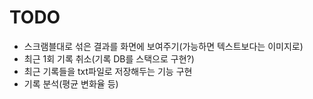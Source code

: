 # TODO

* 스크램블대로 섞은 결과를 화면에 보여주기(가능하면 텍스트보다는 이미지로)
* 최근 1회 기록 취소(기록 DB를 스택으로 구현?)
* 최근 기록들을 txt파일로 저장해두는 기능 구현
* 기록 분석(평균 변화율 등)